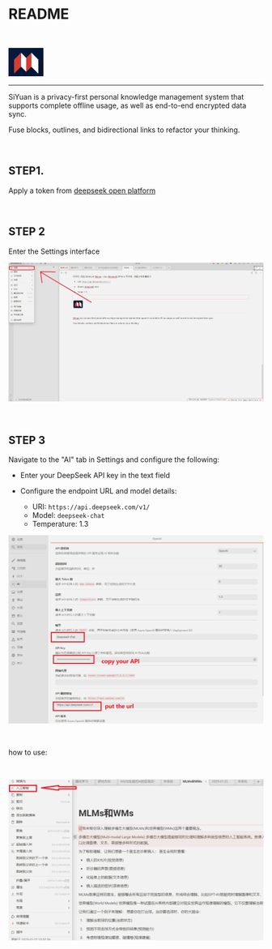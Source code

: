 # README

‍

​![image](assets/image-20250122162731-7wkftbw.png)​

---

SiYuan is a privacy-first personal knowledge management system that supports complete offline usage, as well as end-to-end encrypted data sync.

Fuse blocks, outlines, and bidirectional links to refactor your thinking.

‍

## STEP1.

Apply a token from [deepseek open platform](https://platform.deepseek.com/)

‍

## STEP 2

Enter the Settings interface

​![image](assets/image-20250122163007-hkuruoe.png)​

‍

## STEP 3

Navigate to the "AI" tab in Settings and configure the following:

* Enter your DeepSeek API key in the text field
* Configure the endpoint URL and model details:

  * URI: `https://api.deepseek.com/v1/`​
  * Model: `deepseek-chat`​
  * Temperature: 1.3

​![image](assets/image-20250122162241-32a4oma.png)​

‍

how to use:

‍

​![image](assets/image-20250122162425-wlsgw0u.png)​

‍
